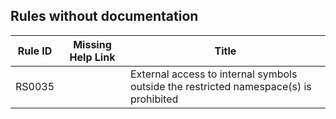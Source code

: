 ## Rules without documentation

Rule ID | Missing Help Link | Title |
--------|-------------------|-------|
RS0035 |  | External access to internal symbols outside the restricted namespace(s) is prohibited |
